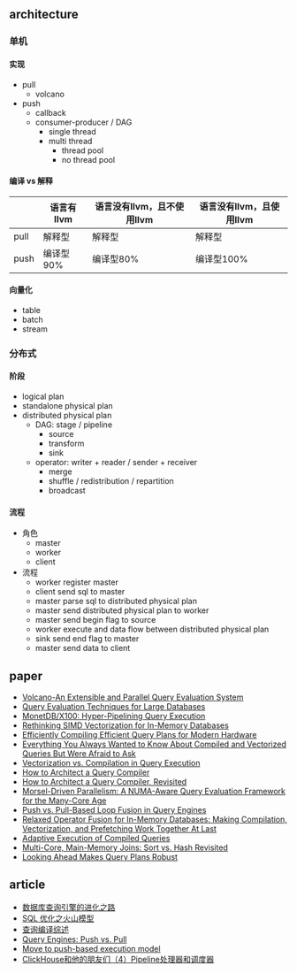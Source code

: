 ## architecture

### 单机 

#### 实现

- pull
  - volcano
- push
  - callback
  - consumer-producer / DAG
    - single thread
    - multi thread
      - thread pool
      - no thread pool

#### 编译 vs 解释

|      | 语言有llvm | 语言没有llvm，且不使用llvm | 语言没有llvm，且使用llvm |
|------|------------|----------------------------|--------------------------|
| pull | 解释型     | 解释型                     | 解释型                   |
| push | 编译型90%  | 编译型80%                  | 编译型100%               |

#### 向量化

- table
- batch
- stream

### 分布式

#### 阶段

- logical plan
- standalone physical plan
- distributed physical plan
  - DAG: stage / pipeline
    - source
    - transform 
    - sink
  - operator: writer + reader / sender + receiver
    - merge
    - shuffle / redistribution / repartition
    - broadcast

#### 流程

- 角色
  - master
  - worker
  - client
- 流程
  - worker register master
  - client send sql to master
  - master parse sql to distributed physical plan
  - master send distributed physical plan to worker
  - master send begin flag to source
  - worker execute and data flow between distributed physical plan
  - sink send end flag to master
  - master send data to client

## paper

- [Volcano-An Extensible and Parallel Query Evaluation System](https://paperhub.s3.amazonaws.com/dace52a42c07f7f8348b08dc2b186061.pdf)
- [Query Evaluation Techniques for Large Databases](http://infolab.stanford.edu/~hyunjung/cs346/graefe.pdf)
- [MonetDB/X100: Hyper-Pipelining Query Execution](https://www.cidrdb.org/cidr2005/papers/P19.pdf)
- [Rethinking SIMD Vectorization for In-Memory Databases](http://www.cs.columbia.edu/~orestis/sigmod15.pdf)
- [Efficiently Compiling Efficient Query Plans for Modern Hardware](https://www.vldb.org/pvldb/vol4/p539-neumann.pdf)
- [Everything You Always Wanted to Know About Compiled and Vectorized Queries But Were Afraid to Ask](https://www.vldb.org/pvldb/vol11/p2209-kersten.pdf)
- [Vectorization vs. Compilation in Query Execution](https://15721.courses.cs.cmu.edu/spring2016/papers/p5-sompolski.pdf)
- [How to Architect a Query Compiler](https://15721.courses.cs.cmu.edu/spring2018/papers/03-compilation/shaikhha-sigmod2016.pdf)
- [How to Architect a Query Compiler, Revisited](https://www.cs.purdue.edu/homes/rompf/papers/tahboub-sigmod18.pdf)
- [Morsel-Driven Parallelism: A NUMA-Aware Query Evaluation Framework for the Many-Core Age](https://15721.courses.cs.cmu.edu/spring2019/papers/14-scheduling/p743-leis.pdf)
- [Push vs. Pull-Based Loop Fusion in Query Engines](https://arxiv.org/pdf/1610.09166.pdf)
- [Relaxed Operator Fusion for In-Memory Databases: Making Compilation, Vectorization, and Prefetching Work Together At Last](http://www.vldb.org/pvldb/vol11/p1-menon.pdf)
- [Adaptive Execution of Compiled Queries](https://db.in.tum.de/~leis/papers/adaptiveexecution.pdf)
- [Multi-Core, Main-Memory Joins: Sort vs. Hash Revisited](http://www.vldb.org/pvldb/vol7/p85-balkesen.pdf)
- [Looking Ahead Makes Query Plans Robust](http://www.vldb.org/pvldb/vol10/p889-zhu.pdf)

## article

- [数据库查询引擎的进化之路](https://zhuanlan.zhihu.com/p/41562506)
- [SQL 优化之火山模型](https://zhuanlan.zhihu.com/p/219516250)
- [查询编译综述](https://zhuanlan.zhihu.com/p/60965109)
- [Query Engines: Push vs. Pull](https://justinjaffray.com/query-engines-push-vs.-pull/)
- [Move to push-based execution model](https://github.com/duckdb/duckdb/issues/1583)
- [ClickHouse和他的朋友们（4）Pipeline处理器和调度器](https://bohutang.me/2020/06/11/clickhouse-and-friends-processor/)

